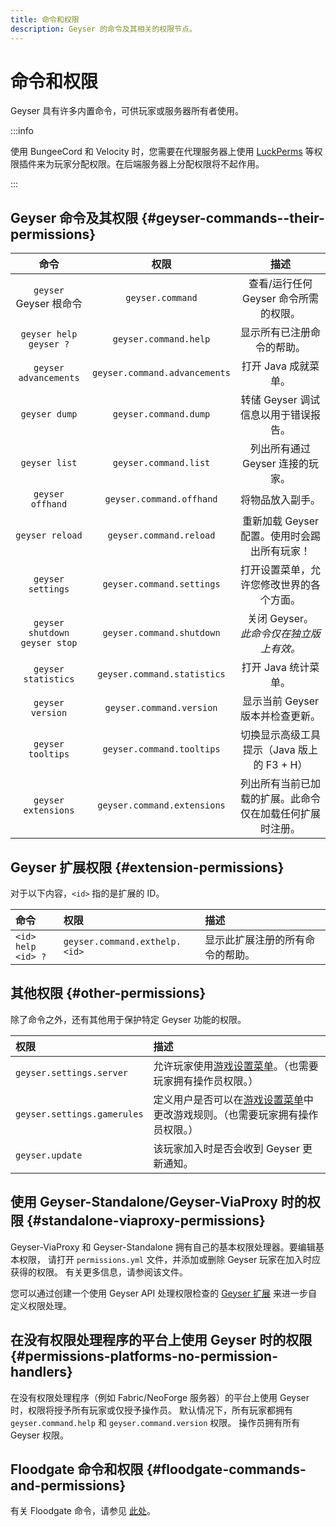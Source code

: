 ```yaml
---
title: 命令和权限
description: Geyser 的命令及其相关的权限节点。
---
```


# 命令和权限

Geyser 具有许多内置命令，可供玩家或服务器所有者使用。

:::info

使用 BungeeCord 和 Velocity 时，您需要在代理服务器上使用 [LuckPerms](https://luckperms.net/) 等权限插件来为玩家分配权限。在后端服务器上分配权限将不起作用。

:::

## Geyser 命令及其权限 {#geyser-commands--their-permissions}

| 命令 | 权限 | 描述 |
|:---:|:---:|:---:|
| `geyser` <br/> Geyser 根命令 | `geyser.command` | 查看/运行任何 Geyser 命令所需的权限。 |
| `geyser help` <br/> `geyser ?` | `geyser.command.help` | 显示所有已注册命令的帮助。 |
| `geyser advancements` | `geyser.command.advancements` | 打开 Java 成就菜单。 |
| `geyser dump` | `geyser.command.dump` | 转储 Geyser 调试信息以用于错误报告。 |
| `geyser list` | `geyser.command.list` | 列出所有通过 Geyser 连接的玩家。 |
| `geyser offhand` | `geyser.command.offhand` | 将物品放入副手。 |
| `geyser reload` | `geyser.command.reload` | 重新加载 Geyser 配置。使用时会踢出所有玩家！ |
| `geyser settings` | `geyser.command.settings` | 打开设置菜单，允许您修改世界的各个方面。 |
| `geyser shutdown` <br/> `geyser stop` | `geyser.command.shutdown` | 关闭 Geyser。<br/>*此命令仅在独立版上有效。* |
| `geyser statistics` | `geyser.command.statistics` | 打开 Java 统计菜单。 |
| `geyser version` | `geyser.command.version` | 显示当前 Geyser 版本并检查更新。 |
| `geyser tooltips` | `geyser.command.tooltips` | 切换显示高级工具提示（Java 版上的 F3 + H） |
| `geyser extensions` | `geyser.command.extensions` | 列出所有当前已加载的扩展。此命令仅在加载任何扩展时注册。

## Geyser 扩展权限 {#extension-permissions}

对于以下内容，`<id>` 指的是扩展的 ID。

| 命令 | 权限 | 描述 |
|:---|:---|:---|
| `<id> help` <br/> `<id> ?` | `geyser.command.exthelp.<id>` | 显示此扩展注册的所有命令的帮助。 |

## 其他权限 {#other-permissions}

除了命令之外，还有其他用于保护特定 Geyser 功能的权限。

| 权限 | 描述 |
|:---|:---|
| `geyser.settings.server` | 允许玩家使用[游戏设置菜单](/img/wiki/game_menu.png)。（也需要玩家拥有操作员权限。） |
| `geyser.settings.gamerules` | 定义用户是否可以在[游戏设置菜单](/img/wiki/game_menu.png)中更改游戏规则。（也需要玩家拥有操作员权限。） |
| `geyser.update` | 该玩家加入时是否会收到 Geyser 更新通知。 |

## 使用 Geyser-Standalone/Geyser-ViaProxy 时的权限 {#standalone-viaproxy-permissions}
Geyser-ViaProxy 和 Geyser-Standalone 拥有自己的基本权限处理器。要编辑基本权限，
请打开 `permissions.yml` 文件，并添加或删除 Geyser 玩家在加入时应获得的权限。
有关更多信息，请参阅该文件。

您可以通过创建一个使用 Geyser API 处理权限检查的 [Geyser 扩展](/wiki/geyser/extensions/) 来进一步自定义权限处理。

## 在没有权限处理程序的平台上使用 Geyser 时的权限 {#permissions-platforms-no-permission-handlers}

在没有权限处理程序（例如 Fabric/NeoForge 服务器）的平台上使用 Geyser 时，权限将授予所有玩家或仅授予操作员。
默认情况下，所有玩家都拥有 `geyser.command.help` 和 `geyser.command.version` 权限。
操作员拥有所有 Geyser 权限。

## Floodgate 命令和权限 {#floodgate-commands-and-permissions}

有关 Floodgate 命令，请参见 [此处](/zh-CN/wiki/floodgate/commands/)。
